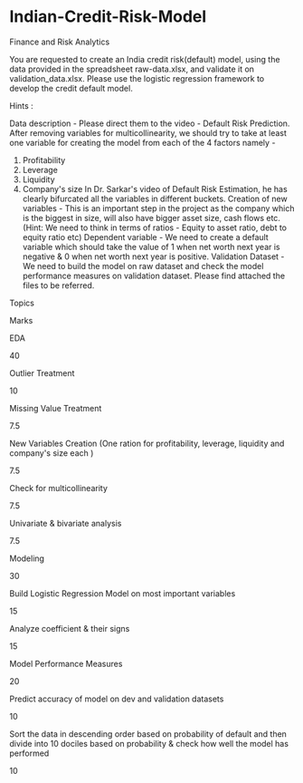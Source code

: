 # Indian-Credit-Risk-Model
Finance and Risk Analytics

You are requested to create an India credit risk(default) model, using the data provided in the spreadsheet raw-data.xlsx, and validate it on validation_data.xlsx. Please use the logistic regression framework to develop the credit default model.

 

Hints :

Data description - Please direct them to the video - Default Risk Prediction. After removing variables for multicollinearity, we should try to take at least one variable for creating the model from each of the 4 factors namely - 
1) Profitability
2) Leverage
3) Liquidity
4) Company's size
In Dr. Sarkar's video of Default Risk Estimation, he has clearly bifurcated all the variables in different buckets.
Creation of new variables - This is an important step in the project as the company which is the biggest in size, will also have bigger asset size, cash flows etc. (Hint: We need to think in terms of ratios - Equity to asset ratio, debt to equity ratio etc)
Dependent variable - We need to create a default variable which should take the value of 1 when net worth next year is negative & 0 when net worth next year is positive.
Validation Dataset -  We need to build the model on raw dataset and check the model performance measures on validation dataset.
Please find attached the files to be referred. 

Topics

Marks

EDA

40

Outlier Treatment

10

Missing Value Treatment

7.5

New Variables Creation (One ration for profitability, leverage, liquidity and company's size each )

7.5

Check for multicollinearity

7.5

Univariate & bivariate analysis

7.5

 

Modeling

30

Build Logistic Regression Model on most important variables

15

Analyze coefficient & their signs

15

 

Model Performance Measures

20

Predict accuracy of model on dev and validation datasets

10

Sort the data in descending order based on probability of default and then divide into 10 dociles based on probability & check how well the model has performed

10
